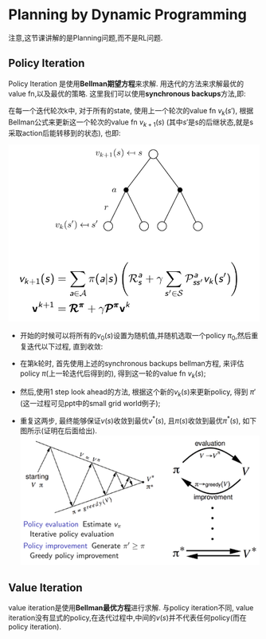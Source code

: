 #  Planning by Dynamic Programming

注意,这节课讲解的是Planning问题,而不是RL问题.

## Policy Iteration

Policy Iteration 是使用**Bellman期望方程**来求解. 用迭代的方法来求解最优的value fn,以及最优的策略.
这里我们可以使用**synchronous backups**方法,即:

在每一个迭代轮次k中, 对于所有的state, 使用上一个轮次的value fn $v_k(s')$, 根据Bellman公式来更新这一个轮次的value fn $v_{k+1}(s)$ (其中$s'$是s的后继状态,就是s采取action后能转移到的状态), 也即:

![title](https://raw.githubusercontent.com/HViktorTsoi/gitnote-image/master/gitnote/2019/05/28/1558975694364-1558975694365.png)

- 开始的时候可以将所有的$v_0(s)$设置为随机值,并随机选取一个policy  $\pi_0$,然后重复迭代以下过程, 直到收敛:

- 在第k轮时, 首先使用上述的synchronous backups bellman方程, 来评估policy $\pi$(上一轮迭代后得到的), 得到这一轮的value fn $v_k(s)$;

- 然后,使用1 step look ahead的方法, 根据这个新的$v_k(s)$来更新policy, 得到 $\pi'$(这一过程可见ppt中的small grid world例子);

- 重复这两步, 最终能够保证$v(s)$收敛到最优$v^*(s)$, 且$\pi(s)$收敛到最优$\pi^*(s)$, 如下图所示(证明在后面给出).
![title](https://raw.githubusercontent.com/HViktorTsoi/gitnote-image/master/gitnote/2019/05/28/1558976217618-1558976217623.png)

## Value Iteration

value iteration是使用**Bellman最优方程**进行求解.
与policy iteration不同, value iteration没有显式的policy,在迭代过程中,中间的$v(s)$并不代表任何policy(而在policy iteration).
